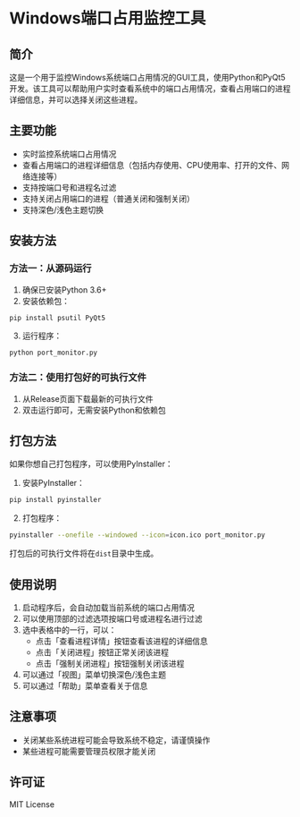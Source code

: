 # Windows端口占用监控工具

## 简介

这是一个用于监控Windows系统端口占用情况的GUI工具，使用Python和PyQt5开发。该工具可以帮助用户实时查看系统中的端口占用情况，查看占用端口的进程详细信息，并可以选择关闭这些进程。

## 主要功能

- 实时监控系统端口占用情况
- 查看占用端口的进程详细信息（包括内存使用、CPU使用率、打开的文件、网络连接等）
- 支持按端口号和进程名过滤
- 支持关闭占用端口的进程（普通关闭和强制关闭）
- 支持深色/浅色主题切换

## 安装方法

### 方法一：从源码运行

1. 确保已安装Python 3.6+
2. 安装依赖包：

```bash
pip install psutil PyQt5
```

3. 运行程序：

```bash
python port_monitor.py
```

### 方法二：使用打包好的可执行文件

1. 从Release页面下载最新的可执行文件
2. 双击运行即可，无需安装Python和依赖包

## 打包方法

如果你想自己打包程序，可以使用PyInstaller：

1. 安装PyInstaller：

```bash
pip install pyinstaller
```

2. 打包程序：

```bash
pyinstaller --onefile --windowed --icon=icon.ico port_monitor.py
```

打包后的可执行文件将在`dist`目录中生成。

## 使用说明

1. 启动程序后，会自动加载当前系统的端口占用情况
2. 可以使用顶部的过滤选项按端口号或进程名进行过滤
3. 选中表格中的一行，可以：
   - 点击「查看进程详情」按钮查看该进程的详细信息
   - 点击「关闭进程」按钮正常关闭该进程
   - 点击「强制关闭进程」按钮强制关闭该进程
4. 可以通过「视图」菜单切换深色/浅色主题
5. 可以通过「帮助」菜单查看关于信息

## 注意事项

- 关闭某些系统进程可能会导致系统不稳定，请谨慎操作
- 某些进程可能需要管理员权限才能关闭

## 许可证

MIT License